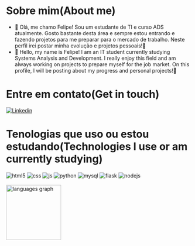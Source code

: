 <h1>Sobre mim(About me)</h1>
  
- 👋 Olá, me chamo Felipe! Sou um estudante de TI e curso ADS atualmente. Gosto bastante desta área e sempre estou entrando e fazendo projetos para me preparar para o mercado de trabalho. Neste perfil irei postar minha evolução e projetos pessoais!🫡
- 👋 Hello, my name is Felipe! I am an IT student currently studying Systems Analysis and Development. I really enjoy this field and am always working on projects to prepare myself for the job market. On this profile, I will be posting about my progress and personal projects!🫡

<h1>Entre em contato(Get in touch)</h1>
<div>
  <a href="https://www.linkedin.com/in/felipe-oliveira-506017330/(https://www.linkedin.com/in/isaacdesigneer/)" target="_blank"><img src="https://img.shields.io/badge/LinkedIn-blue?style=flat&logo=linkedin&labelColor=blue" alt="Linkedin" /></a>
</div>

<h1>Tenologias que uso ou estou estudando(Technologies I use or am currently studying)</h1>
<div style="display: inline_block">
  <img align="center" alt="html5" src="https://img.shields.io/badge/HTML5-E34F26?style=for-the-badge&logo=html5&logoColor=white" />
  <img align="center" alt="css" src="https://img.shields.io/badge/CSS3-1572B6?style=for-the-badge&logo=css3&logoColor=white" />
  <img align="center" alt="js" src="https://img.shields.io/badge/JavaScript-323330?style=for-the-badge&logo=javascript&logoColor=F7DF1E" />
  <img align="center" alt="python" src="https://img.shields.io/badge/Python-14354C?style=for-the-badge&logo=python&logoColor=white" />
  <img align="center" alt="mysql" src="https://img.shields.io/badge/MySQL-00000F?style=for-the-badge&logo=mysql&logoColor=white" />
  <img align="center" alt="flask" src="https://img.shields.io/badge/Flask-000000?style=for-the-badge&logo=flask&logoColor=white" />
  <img align="center" alt="nodejs" src="https://img.shields.io/badge/Node.js-43853D?style=for-the-badge&logo=node.js&logoColor=white" />
  
</div>
<br/>
<div align="left">
  <img src="https://github-readme-stats.vercel.app/api/top-langs?username=isaacviana777&locale=en&hide_title=false&layout=compact&card_width=320&langs_count=5&theme=dracula&hide_border=false" height="150" alt="languages graph"  />
</div>
